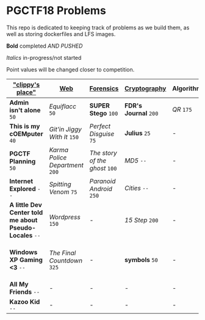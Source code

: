 # PGCTF18 Problems
This repo is dedicated to keeping track of problems as we build them, as well as storing dockerfiles and LFS images.

**Bold** completed *AND PUSHED*

_Italics_ in-progress/not started

Point values will be changed closer to competition.

| ["clippy's place"](image/README.md) | [Web](web/README.md) | [Forensics](forensics/README.md) | [Cryptography](crypto/README.md) | Algorithm | [Misc.](misc/README.md) |
| ---------------- | --- | --------- | ------------ | --------- | ----- |
| **Admin isn't alone** `50` | _Equiflacc_ `50` | **SUPER Stego** `100` | **FDR's Journal** `200` | _QR_ `175` | - |
| **This is my cOEMputer** `40` | _Git'in Jiggy With It_ `150` | _Perfect Disguise_ `75` | **Julius** `25` | - | _Assembly Math!_ `100` |
| **PGCTF Planning** `50` | _Karma Police Department_ `200` | _The story of the ghost_ `100` | _MD5_ `--` | - | _Stack Smasher_ `150` |
| **Internet Explored** `--` | _Spitting Venom_ `75` | _Paranoid Android_ `250` | _Cities_ `--` | - | - |
| **A little Dev Center told me about Pseudo-Locales** `--` | _Wordpress_ `150` | - | _15 Step_ `200` | - | - |
| **Windows XP Gaming <3** `--` | _The Final Countdown_ `325` | - | **symbols** `50`| - | _The Return of Tillson Galloway_ `325` |
| **All My Friends** `--` | - | - | - | - | - |
| **Kazoo Kid** `--` | - | - | -| - | - |

